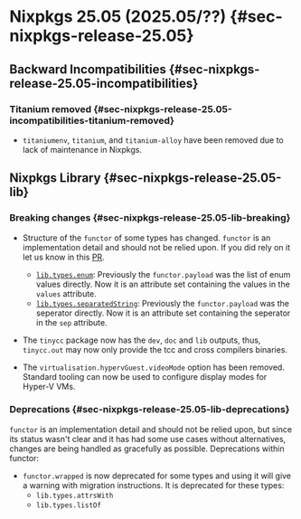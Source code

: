 # Nixpkgs 25.05 (2025.05/??) {#sec-nixpkgs-release-25.05}

## Backward Incompatibilities {#sec-nixpkgs-release-25.05-incompatibilities}

<!-- To avoid merge conflicts, consider adding your item at an arbitrary place in the list instead. -->

<!-- To avoid merge conflicts, consider adding your item at an arbitrary place in the list instead. -->

### Titanium removed {#sec-nixpkgs-release-25.05-incompatibilities-titanium-removed}

- `titaniumenv`, `titanium`, and `titanium-alloy` have been removed due to lack of maintenance in Nixpkgs.

## Nixpkgs Library {#sec-nixpkgs-release-25.05-lib}

### Breaking changes {#sec-nixpkgs-release-25.05-lib-breaking}

- Structure of the `functor` of some types has changed. `functor` is an implementation detail and should not be relied upon. If you did rely on it let us know in this [PR](https://github.com/NixOS/nixpkgs/pull/363565).
  - [`lib.types.enum`](https://nixos.org/manual/nixos/unstable/#sec-option-types-basic): Previously the `functor.payload` was the list of enum values directly. Now it is an attribute set containing the values in the `values` attribute.
  - [`lib.types.separatedString`](https://nixos.org/manual/nixos/unstable/#sec-option-types-string): Previously the `functor.payload` was the seperator directly. Now it is an attribute set containing the seperator in the `sep` attribute.

- The `tinycc` package now has the `dev`, `doc` and `lib` outputs, thus,
`tinycc.out` may now only provide the tcc and cross compilers binaries.

- The `virtualisation.hypervGuest.videoMode` option has been removed. Standard tooling can now be used to configure display modes for Hyper-V VMs.

### Deprecations {#sec-nixpkgs-release-25.05-lib-deprecations}

`functor` is an implementation detail and should not be relied upon, but since its status wasn't clear and it has had some use cases without alternatives, changes are being handled as gracefully as possible. Deprecations within functor:
- `functor.wrapped` is now deprecated for some types and using it will give a warning with migration instructions. It is deprecated for these types:
    - `lib.types.attrsWith`
    - `lib.types.listOf`
